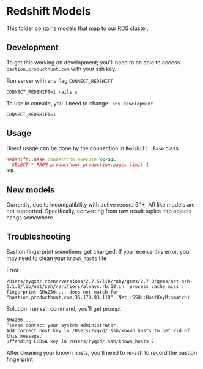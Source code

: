 # Redshift Models

This folder contains models that map to our RDS cluster. 

## Development

To get this working on development; you'll need to be able to access `bastion.producthunt.com` with your ssh key.

Run server with env flag `CONNECT_REDSHIFT`

```
CONNECT_REDSHIFT=1 rails s
```

To use in console, you'll need to change `.env.development` 
```
CONNECT_REDSHIFT=1
```

## Usage

Direct usage can be done by the connection in `Redshift::Base` class

```ruby
Redshift::Base.connection.execute <<-SQL
  SELECT * FROM producthunt_production.pages limit 1
SQL
```

## New models

Currently, due to incompatibility with active record 6.1+, AR like models are not supported. Specifically, converting from raw result tuples into objects hangs somewhere.


## Troubleshooting

Bastion fingerprint sometimes get changed. If you receive this error, you may need to clean your `known_hosts` file

Error
```
/Users/zyqxd/.rbenv/versions/2.7.5/lib/ruby/gems/2.7.0/gems/net-ssh-6.1.0/lib/net/ssh/verifiers/always.rb:50:in `process_cache_miss': fingerprint SHA256:... does not match for "bastion.producthunt.com,35.170.93.118" (Net::SSH::HostKeyMismatch)
```

Solution: run ssh command, you'll get prompt
```
SHA256:...
Please contact your system administrator.
Add correct host key in /Users/zyqxd/.ssh/known_hosts to get rid of this message.
Offending ECDSA key in /Users/zyqxd/.ssh/known_hosts:7
```

After cleaning your known hosts, you'll need to re-ssh to record the bastion fingerprint